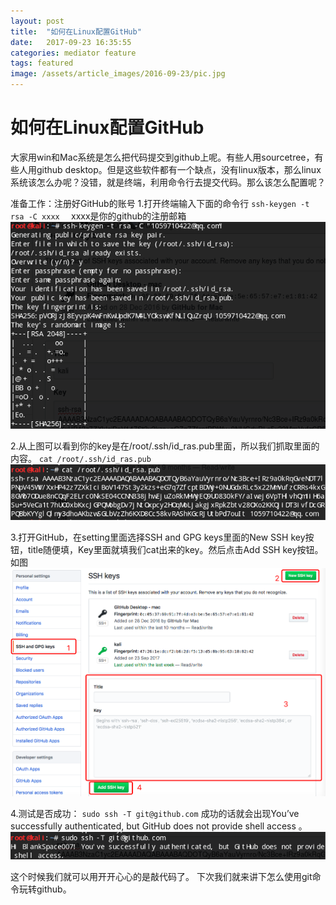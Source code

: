 ```yaml
---
layout: post
title:  "如何在Linux配置GitHub"
date:   2017-09-23 16:35:55
categories: mediator feature
tags: featured
image: /assets/article_images/2016-09-23/pic.jpg
---
```


# 如何在Linux配置GitHub
大家用win和Mac系统是怎么把代码提交到github上呢。有些人用sourcetree，有些人用github desktop。但是这些软件都有一个缺点，没有linux版本，那么linux系统该怎么办呢？没错，就是终端，利用命令行去提交代码。那么该怎么配置呢？

准备工作：注册好GitHub的账号
1.打开终端输入下面的命令行
``ssh-keygen -t rsa -C xxxx  ``
xxxx是你的github的注册邮箱
![](/assets/article_images/2017-09-25/pic1.png)

2.从上图可以看到你的key是在/root/.ssh/id_ras.pub里面，所以我们抓取里面的内容。
``cat /root/.ssh/id_ras.pub ``
![](/assets/article_images/2017-09-25/pic2.png)

3.打开GitHub，在setting里面选择SSH and GPG keys里面的New SSH key按钮，title随便填，Key里面就填我们cat出来的key。然后点击Add SSH key按钮。如图
![](/assets/article_images/2017-09-25/pic3.png)

4.测试是否成功：
``sudo ssh -T git@github.com``
成功的话就会出现You’ve successfully authenticated, but GitHub does not provide shell access 。
![](/assets/article_images/2017-09-25/pic4.png)

这个时候我们就可以用开开心心的是敲代码了。
下次我们就来讲下怎么使用git命令玩转github。